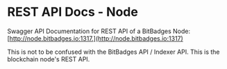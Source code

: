 # REST API Docs - Node

Swagger API Documentation for REST API of a BitBadges Node: [http://node.bitbadges.io:1317.](http://node.bitbadges.io:1317)

This is not to be confused with the BitBadges API / Indexer API. This is the blockchain node's REST API.&#x20;
